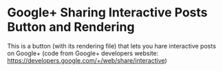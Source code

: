 # Google+ Sharing Interactive Posts Button and Rendering
This is a button (with its rendering file) that lets you hare interactive posts on Google+ (code from Google+ developers website: https://developers.google.com/+/web/share/interactive)
